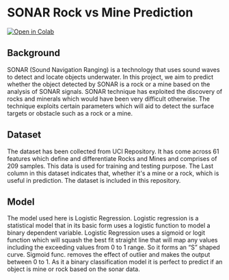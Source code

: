 # SONAR Rock vs Mine Prediction

[![Open in Colab](https://colab.research.google.com/assets/colab-badge.svg)](https://colab.research.google.com/drive/1lZoDELoL_U4XiTmMzGVERfDX-GqQZNz8?usp=sharing)

## Background

SONAR (Sound Navigation Ranging) is a technology that uses sound waves to detect and locate objects underwater. In this project, we aim to predict whether the object detected by SONAR is a rock or a mine based on the analysis of SONAR signals. SONAR technique has exploited the discovery of rocks and minerals which would have been very difficult otherwise. The technique exploits certain parameters which will aid to detect the surface targets or obstacle such as a rock or a mine.

## Dataset

The dataset has been collected from UCI Repository. It has come across 61 features which define and differentiate Rocks and Mines and comprises of 209 samples. This data is used for training and testing purpose. The Last column in this dataset indicates that, whether it's a mine or a rock, which is useful in prediction. The dataset is included in this repository.

## Model

The model used here is Logistic Regression. Logistic regression is a statistical model that in its basic form uses a logistic function to model a binary dependent variable. Logistic Regression uses a sigmoid or logit function which will squash the best fit straight line that will map any values including the exceeding values from 0 to 1 range. So it forms an “S” shaped curve. Sigmoid func. removes the effect of outlier and makes the output between 0 to 1. As it a binary classification model it is perfect to predict if an object is mine or rock based on the sonar data.
